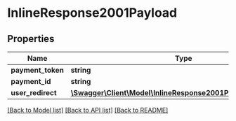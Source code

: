 # InlineResponse2001Payload

## Properties
Name | Type | Description | Notes
------------ | ------------- | ------------- | -------------
**payment_token** | **string** |  | [optional] 
**payment_id** | **string** |  | [optional] 
**user_redirect** | [**\Swagger\Client\Model\InlineResponse2001PayloadUserRedirect**](InlineResponse2001PayloadUserRedirect.md) |  | [optional] 

[[Back to Model list]](../../README.md#documentation-for-models) [[Back to API list]](../../README.md#documentation-for-api-endpoints) [[Back to README]](../../README.md)

